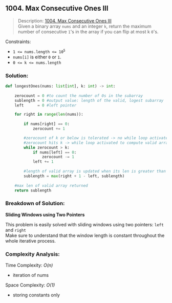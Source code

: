 ## 1004. Max Consecutive Ones III

>Description: [1004. Max Consecutive Ones III](https://leetcode.com/problems/max-consecutive-ones-iii/description/)\
Given a binary array `nums` and an integer `k`, return the maximum number of consecutive `1`'s in the array if you can flip at most k `0`'s.

Constraints:

- <code>1 <= nums.length <= 10<sup>5</sup></code> 
- `nums[i]` is either `0` or `1`.
- `0 <= k <= nums.length`

### Solution: 

```python
def longestOnes(nums: list[int], k: int) -> int:
    
    zerocount = 0 #to count the number of 0s in the subarray
    sublength = 0 #output value: length of the valid, logest subarray
    left      = 0 #left pointer

    for right in range(len(nums)):
        
        if nums[right] == 0:
            zerocount += 1

        #zerocount of k or below is tolerated -> no while loop activated
        #zerocount hits k -> while loop activated to compute valid array by shrinking sliding window
        while zerocount > k:
            if nums[left] == 0:
                zerocount -= 1
            left += 1
        
        #length of valid array is updated when its len is greater than the previous ones
        sublength = max(right + 1 - left, sublength)
    
    #max len of valid array returned
    return sublength
```
### Breakdown of Solution:

**Sliding Windows using Two Pointers**

This problem is easily solved with sliding windows using two pointers: `left` and `right`\
Make sure to understand that the window length is constant throughout the whole iterative process.

### Complexity Analysis:

Time Complexity: *O(n)*

- iteration of nums

Space Complexity: *O(1)*

- storing constants only
